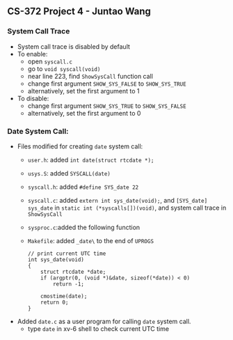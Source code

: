 ## CS-372 Project 4 - Juntao Wang
### System Call Trace
* System call trace is disabled by default
* To enable: 
    - open `syscall.c`
    - go to `void syscall(void)`
    - near line 223, find `ShowSysCall` function call
    - change first argument `SHOW_SYS_FALSE` to `SHOW_SYS_TRUE`
    - alternatively, set the first argument to 1
* To disable:
    - change first argument `SHOW_SYS_TRUE` to `SHOW_SYS_FALSE`
    - alternatively, set the first argument to 0

### Date System Call:
* Files modified for creating `date` system call:
    - `user.h`: added `int date(struct rtcdate *);`
    - `usys.S`: added `SYSCALL(date)` 
    - `syscall.h`: added `#define SYS_date 22`
    - `syscall.c`: added `extern int sys_date(void);`, and `[SYS_date] sys_date` in `static int (*syscalls[])(void)`, and system call trace in `ShowSysCall`
    - `sysproc.c`:added the following function
    - `Makefile`: added `_date\` to the end of `UPROGS`
    
        ```
        // print current UTC time
        int sys_date(void)
        {
            struct rtcdate *date;
            if (argptr(0, (void *)&date, sizeof(*date)) < 0)
                return -1;

            cmostime(date);
            return 0;
        }
        ```
* Added `date.c` as a user program for calling `date` system call.
    - type `date` in xv-6 shell to check current UTC time

